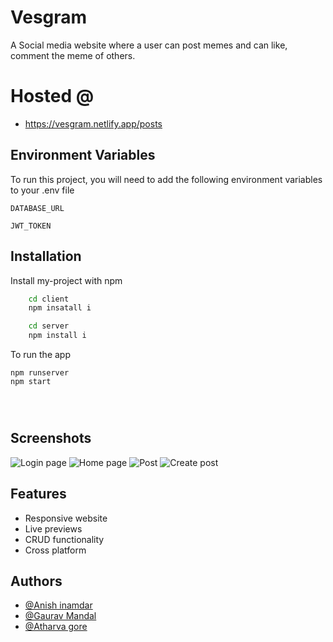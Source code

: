 
# Vesgram


A Social media website where a user can post memes and can like, comment the meme of others. 

# Hosted @
- https://vesgram.netlify.app/posts
## Environment Variables

To run this project, you will need to add the following environment variables to your .env file

`DATABASE_URL`

`JWT_TOKEN`


## Installation

Install my-project with npm

```bash
    cd client
    npm insatall i

    cd server
    npm install i
```
To run the app
```
npm runserver
npm start


  
```
    
## Screenshots

![Login page](https://res.cloudinary.com/dwmlbr532/image/upload/v1646642862/Screenshot_2_xnilsu.png)
![Home page](https://res.cloudinary.com/dwmlbr532/image/upload/v1646642918/Screenshot_3_kwpbwf.png)
![Post](https://res.cloudinary.com/dwmlbr532/image/upload/v1646642918/Screenshot_5_t5zcen.png)
![Create post](https://res.cloudinary.com/dwmlbr532/image/upload/v1646642918/Screenshot_4_hffxuj.png)



## Features

- Responsive website
- Live previews
- CRUD functionality
- Cross platform


## Authors

- [@Anish inamdar](https://github.com/AnishInamdar)
- [@Gaurav Mandal ](https://github.com/gauravmandal1)
- [@Atharva gore](https://www.github.com/Warstrike27)





